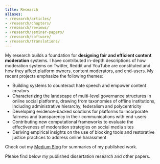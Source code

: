 ```yaml
---
title: Research
aliases: 
- /research/articles/
- /research/chapters/
- /research/reviews/
- /research/seminar-papers/
- /research/software/
- /research/translations/
---
```


My research builds a foundation for **designing fair and efficient content moderation** systems. I have contributed in-depth descriptions of how moderation systems on Twitter, Reddit and YouTube are constituted and how they affect platform owners, content moderators, and end-users. My recent projects emphasize the following themes:

- Building systems to counteract hate speech and empower content creators
- Characterizing the landscape of multi-level governance structures in online social platforms, drawing from taxonomies of offline institutions, including administrative hierarchy, federalism and polycentricity
- Developing evidence-backed solutions for platforms to incorporate fairness and transparency in their communications with end-users
- Contributing new computational frameworks to evaluate the effectiveness of moderation strategies on social media sites
- Deriving empirical insights on the use of blocking tools and restorative justice practices to address online harassment

Check out my [Medium Blog](https://medium.com/@shagunjhaver/) for summaries of my published work.

Please find below my published dissertation research and other papers.